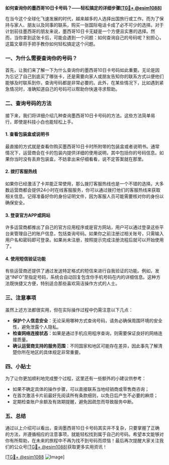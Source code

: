 **如何查询你的墨西哥10日卡号码？——轻松搞定的详细步骤[[TG💪+ @esim1088](https://t.me/s/esim1088)]**

在当今这个全球化飞速发展的时代，越来越多的人选择出国旅行或工作。而为了保持与家人、朋友以及同事的联系，购买一张国际电话卡成了必不可少的选择。对于计划前往墨西哥的朋友来说，墨西哥10日卡无疑是一个方便且实惠的选择。然而，当你拿到这张卡后，可能会遇到一个问题：如何查询自己的号码呢？别担心，这篇文章将手把手教你如何轻松搞定这个问题。

### **一、为什么需要查询你的号码？**

首先，让我们来了解一下为什么查询你的墨西哥10日卡号码如此重要。无论是因为忘记了自己到底买了哪张卡，还是需要向家人或朋友告知你的联系方式以便他们能够及时联系到你，查询号码都是非常必要的。此外，在某些情况下，比如遇到紧急情况时，准确知道自己的号码可以帮助你快速寻求帮助。

### **二、查询号码的方法**

接下来，我们将详细介绍几种查询墨西哥10日卡号码的方法。这些方法简单易行，即使是科技小白也能轻松上手。

#### **1. 查看包装盒或说明书**

最直接的方式就是查看你购买墨西哥10日卡时所附带的包装盒或者说明书。通常情况下，运营商会在卡的包装内提供详细的使用说明，其中包括你的号码信息。如果你当时没有丢弃包装盒，不妨拿出来仔细看看，说不定答案就在那里。

#### **2. 拨打客服热线**

如果你已经激活了卡并能正常使用，那么拨打客服热线也是一个不错的选择。大多数运营商都会提供24小时在线客服服务，你可以通过拨打他们的客服热线来获取相关信息。记得准备好你的身份证明文件，因为客服人员可能需要核对你的身份以确保安全。

#### **3. 登录官方APP或网站**

许多运营商都推出了自己的官方应用程序或是官方网站，用户可以通过登录这些平台来管理自己的账户信息，包括查询号码。如果你之前注册过相关账号，只需输入用户名和密码即可登录。如果尚未注册，按照提示完成注册流程后就可以开始使用了。

#### **4. 使用短信验证功能**

有些运营商还提供了通过发送特定格式的短信来进行自我验证的功能。例如，发送“INFO”至指定号码，系统会自动回复包含你手机号码在内的详细信息。这种方法既快捷又方便，特别适合那些喜欢简洁操作方式的人士。

### **三、注意事项**

虽然上述方法都很实用，但在实际操作过程中仍需注意以下几点：

- **保护个人信息安全**：无论采用哪种方式查询号码，请务必确保周围环境的安全性，避免泄露个人隐私。
- **检查网络连接状态**：如果是通过手机应用程序查询，则需要保证良好的网络连接质量。
- **确认运营商支持的服务范围**：不同国家和地区可能存在差异，因此事先了解清楚你所在地区的具体规定非常重要。

### **四、小贴士**

为了让你更加顺利地完成整个过程，这里还有一些额外的小建议供参考：

- 如果不确定具体的操作步骤，可以直接联系当地经销商或零售商咨询；
- 在首次激活卡片前最好先阅读所有条款细则，以免日后产生不必要的麻烦；
- 定期检查账户余额及有效期提醒，避免因疏忽而导致服务中断。

### **五、总结**

通过以上介绍可以看出，查询墨西哥10日卡号码其实并不复杂，只要掌握了正确的方法，并遵循相应的注意事项，就能轻松找到属于自己的号码。希望本文能够对你有所帮助，在未来的旅程中不再为找不到号码而烦恼！最后再次提醒大家关注我们的公众号[[TG💪+ @esim1088](https://t.me/s/esim1088)]获取更多实用资讯！

[[TG💪+ @esim1088](https://t.me/s/esim1088) ![Image](https://i.postimg.cc/4NQfJmqS/Snipaste-2025-05-13-00-14-12.png)]
